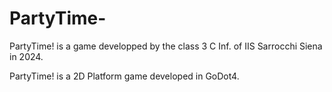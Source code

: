 # PartyTime-
PartyTime! is a game developped by the class 3 C Inf. of IIS Sarrocchi Siena in 2024.

PartyTime! is a 2D Platform game developed in GoDot4.

